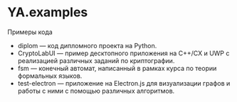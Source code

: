 # YA.examples
Примеры кода 

* diplom — код дипломного проекта на Python.
* CryptoLabUI — пример десктопного приложения на C++/CX и UWP с реализацией различных заданий по криптографии.
* fsm — конечный автомат, написанный в рамках курса по теории формальных языков.
* test-electron — приложение на Electron.js для визуализации графов и работы с ними с помощью различных алгоритмов.
